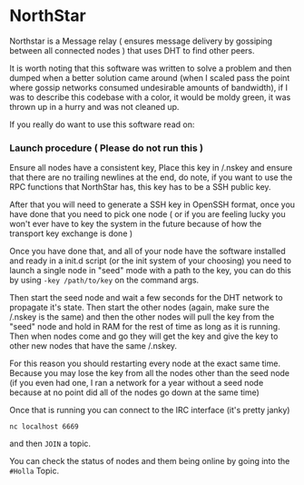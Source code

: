 NorthStar
===

Northstar is a Message relay ( ensures message delivery by gossiping between all connected nodes ) that uses DHT to find other peers.

It is worth noting that this software was written to solve a problem and then dumped when a better solution came around (when I scaled pass the point where gossip networks consumed undesirable amounts of bandwidth), if I was to describe this codebase with a color, it would be moldy green, it was thrown up in a hurry and was not cleaned up.

If you really do want to use this software read on:

### Launch procedure ( Please do not run this )

Ensure all nodes have a consistent key, Place this key in /.nskey and ensure that there are no trailing newlines at the end, do note, if you want to use the RPC functions that NorthStar has, this key has to be a SSH public key.

After that you will need to generate a SSH key in OpenSSH format, once you have done that you need to pick one node ( or if you are feeling lucky you won't ever have to key the system in the future because of how the transport key exchange is done )

Once you have done that, and all of your node have the software installed and ready in a init.d script (or the init system of your choosing) you need to launch a single node in "seed" mode with a path to the key, you can do this by using `-key /path/to/key` on the command args.

Then start the seed node and wait a few seconds for the DHT network to propagate it's state. Then start the other nodes (again, make sure the /.nskey is the same) and then the other nodes will pull the key from the "seed" node and hold in RAM for the rest of time as long as it is running. Then when nodes come and go they will get the key and give the key to other new nodes that have the same /.nskey.

For this reason you should restarting every node at the exact same time. Because you may lose the key from all the nodes other than the seed node (if you even had one, I ran a network for a year without a seed node because at no point did all of the nodes go down at the same time)

Once that is running you can connect to the IRC interface (it's pretty janky)

`nc localhost 6669`

and then `JOIN` a topic.

You can check the status of nodes and them being online by going into the `#Holla` Topic.